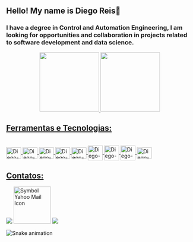 ##                                                                Hello! My name is Diego Reis👋

### I have a degree in Control and Automation Engineering, I am looking for opportunities and collaboration in projects related to software development and data science.

<div align="center">
  <a href="https://github.com/DiegoReis265">
  <img height="160em" src="https://github-readme-stats.vercel.app/api?username=DiegoReis265&show_icons=true&theme=dark&include_all_commits=true&count_private=true"/>
  <img height="160em" src="https://github-readme-stats.vercel.app/api/top-langs/?username=DiegoReis265&layout=compact&langs_count=7&theme=radical"/>
    
</div>
  
## Ferramentas e Tecnologias:
<div style="display: inline_block"><br>
  <img align="center" alt="Diego-Vs" height="30" width="40" src="https://cdn.jsdelivr.net/gh/devicons/devicon/icons/visualstudio/visualstudio-plain.svg" />
  <img align="center" alt="Diego-Lx" height="30" width="40" src="https://cdn.jsdelivr.net/gh/devicons/devicon/icons/latex/latex-original.svg" />
  <img align="center" alt="Diego-Git" height="30" width="40" src="https://cdn.jsdelivr.net/gh/devicons/devicon/icons/git/git-original-wordmark.svg" />
  <img align="center" alt="Diego-GitH" height="30" width="40" src="https://cdn.jsdelivr.net/gh/devicons/devicon/icons/github/github-original-wordmark.svg" />
  <img align="center" alt="Diego-C" height="30" width="40" src="https://cdn.jsdelivr.net/gh/devicons/devicon/icons/c/c-original.svg" />
  <img align="center" alt="Diego-Cp height="30" width="40" src="https://cdn.jsdelivr.net/gh/devicons/devicon/icons/cplusplus/cplusplus-original.svg" />
  <img align="center" alt="Diego-Ph height="30" width="40" src="https://cdn.jsdelivr.net/gh/devicons/devicon/icons/pandas/pandas-original-wordmark.svg" />
  <img align="center" alt="Diego-Py height="30" width="40" src="https://cdn.jsdelivr.net/gh/devicons/devicon/icons/python/python-original-wordmark.svg" />
  <img align="center" alt="Diego-AR" height="30" width="40" src="https://cdn.jsdelivr.net/gh/devicons/devicon/icons/arduino/arduino-original-wordmark.svg" />
  
</div>

## Contatos:
<div>
<a href="https://www.instagram.com/diego1reis/" target="_blank"><img src="https://img.shields.io/badge/-Instagram-%23E4405F?style=for-the-badge&logo=instagram&logoColor=white" target="_blank"></a>
<a href="mailto:d.felipe66@yahoo.com"><img src="https://www.freeiconspng.com/uploads/yahoo-mail-icon-22.jpg" width="100" alt="Symbol Yahoo Mail Icon" target="_blank" /></a>
<a href="https://www.linkedin.com/in/diego-felipe-89a269106/" target="_blank"><img src="https://img.shields.io/badge/-LinkedIn-%230077B5?style=for-the-badge&logo=linkedin&logoColor=white" target="_blank"></a>   

  ![Snake animation](https://github.com/DiegoReis265/DiegoReis265/blob/output/github-contribution-grid-snake.svg)

</div>
